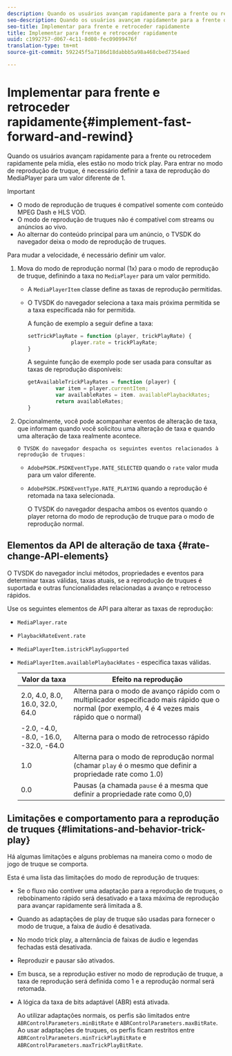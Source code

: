 ```yaml
---
description: Quando os usuários avançam rapidamente para a frente ou retrocedem rapidamente pela mídia, eles estão no modo trick play. Para entrar no modo de reprodução de truque, é necessário definir a taxa de reprodução do MediaPlayer para um valor diferente de 1.
seo-description: Quando os usuários avançam rapidamente para a frente ou retrocedem rapidamente pela mídia, eles estão no modo trick play. Para entrar no modo de reprodução de truque, é necessário definir a taxa de reprodução do MediaPlayer para um valor diferente de 1.
seo-title: Implementar para frente e retroceder rapidamente
title: Implementar para frente e retroceder rapidamente
uuid: c1992757-d067-4c11-8d08-fec09099476f
translation-type: tm+mt
source-git-commit: 592245f5a7186d18dabbb5a98a468cbed7354aed

---
```



# Implementar para frente e retroceder rapidamente{#implement-fast-forward-and-rewind}

Quando os usuários avançam rapidamente para a frente ou retrocedem rapidamente pela mídia, eles estão no modo trick play. Para entrar no modo de reprodução de truque, é necessário definir a taxa de reprodução do MediaPlayer para um valor diferente de 1.

>[!IMPORTANT]
>
>* O modo de reprodução de truques é compatível somente com conteúdo MPEG Dash e HLS VOD.
>* O modo de reprodução de truques não é compatível com streams ou anúncios ao vivo.
>* Ao alternar do conteúdo principal para um anúncio, o TVSDK do navegador deixa o modo de reprodução de truques.
>



Para mudar a velocidade, é necessário definir um valor.

1. Mova do modo de reprodução normal (1x) para o modo de reprodução de truque, definindo a taxa no `MediaPlayer` para um valor permitido.

   * A `MediaPlayerItem` classe define as taxas de reprodução permitidas.
   * O TVSDK do navegador seleciona a taxa mais próxima permitida se a taxa especificada não for permitida.

      A função de exemplo a seguir define a taxa:

      ```js
      setTrickPlayRate = function (player, trickPlayRate) { 
                    player.rate = trickPlayRate; 
      }
      ```

      A seguinte função de exemplo pode ser usada para consultar as taxas de reprodução disponíveis:

      ```js
      getAvailableTrickPlayRates = function (player) { 
               var item = player.currentItem; 
               var availableRates = item. availablePlaybackRates; 
               return availableRates; 
      } 
      ```

1. Opcionalmente, você pode acompanhar eventos de alteração de taxa, que informam quando você solicitou uma alteração de taxa e quando uma alteração de taxa realmente acontece.

       O TVSDK do navegador despacha os seguintes eventos relacionados à reprodução de truques:
   
   * `AdobePSDK.PSDKEventType.RATE_SELECTED` quando o `rate` valor muda para um valor diferente.

   * `AdobePSDK.PSDKEventType.RATE_PLAYING` quando a reprodução é retomada na taxa selecionada.

      O TVSDK do navegador despacha ambos os eventos quando o player retorna do modo de reprodução de truque para o modo de reprodução normal.

## Elementos da API de alteração de taxa {#rate-change-API-elements}

O TVSDK do navegador inclui métodos, propriedades e eventos para determinar taxas válidas, taxas atuais, se a reprodução de truques é suportada e outras funcionalidades relacionadas a avanço e retrocesso rápidos.

Use os seguintes elementos de API para alterar as taxas de reprodução:

* `MediaPlayer.rate`
* `PlaybackRateEvent.rate`
* `MediaPlayerItem.istrickPlaySupported`
* `MediaPlayerItem.availablePlaybackRates` - especifica taxas válidas.

   | Valor da taxa | Efeito na reprodução |
   |---|---|
   | 2.0, 4.0, 8.0, 16.0, 32.0, 64.0 | Alterna para o modo de avanço rápido com o multiplicador especificado mais rápido que o normal (por exemplo, 4 é 4 vezes mais rápido que o normal) |
   | -2.0, -4.0, -8.0, -16.0, -32.0, -64.0 | Alterna para o modo de retrocesso rápido |
   | 1.0 | Alterna para o modo de reprodução normal (chamar `play` é o mesmo que definir a propriedade rate como 1.0) |
   | 0.0 | Pausas (a chamada `pause` é a mesma que definir a propriedade rate como 0,0) |

## Limitações e comportamento para a reprodução de truques {#limitations-and-behavior-trick-play}

Há algumas limitações e alguns problemas na maneira como o modo de jogo de truque se comporta.

Esta é uma lista das limitações do modo de reprodução de truques:

* Se o fluxo não contiver uma adaptação para a reprodução de truques, o rebobinamento rápido será desativado e a taxa máxima de reprodução para avançar rapidamente será limitada a 8.
* Quando as adaptações de play de truque são usadas para fornecer o modo de truque, a faixa de áudio é desativada.
* No modo trick play, a alternância de faixas de áudio e legendas fechadas está desativada.
* Reproduzir e pausar são ativados.
* Em busca, se a reprodução estiver no modo de reprodução de truque, a taxa de reprodução será definida como 1 e a reprodução normal será retomada.
* A lógica da taxa de bits adaptável (ABR) está ativada.

   Ao utilizar adaptações normais, os perfis são limitados entre `ABRControlParameters.minBitRate` e `ABRControlParameters.maxBitRate`. Ao usar adaptações de truques, os perfis ficam restritos entre `ABRControlParameters.minTrickPlayBitRate` e `ABRControlParameters.maxTrickPlayBitRate`.